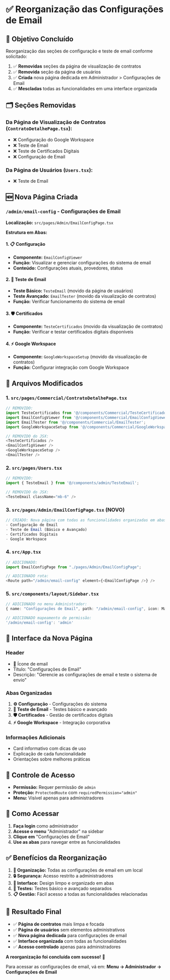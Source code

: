 # ✅ Reorganização das Configurações de Email

## 🎯 **Objetivo Concluído**

Reorganização das seções de configuração e teste de email conforme solicitado:

1. ✅ **Removidas** seções da página de visualização de contratos
2. ✅ **Removida** seção da página de usuários  
3. ✅ **Criada** nova página dedicada em Administrador > Configurações de Email
4. ✅ **Mescladas** todas as funcionalidades em uma interface organizada

## 🗂️ **Seções Removidas**

### **Da Página de Visualização de Contratos (`ContratoDetalhePage.tsx`):**
- ❌ Configuração do Google Workspace
- ❌ Teste de Email
- ❌ Teste de Certificados Digitais
- ❌ Configuração de Email

### **Da Página de Usuários (`Users.tsx`):**
- ❌ Teste de Email

## 🆕 **Nova Página Criada**

### **`/admin/email-config` - Configurações de Email**

**Localização:** `src/pages/Admin/EmailConfigPage.tsx`

**Estrutura em Abas:**

#### **1. 📋 Configuração**
- **Componente:** `EmailConfigViewer`
- **Função:** Visualizar e gerenciar configurações do sistema de email
- **Conteúdo:** Configurações atuais, provedores, status

#### **2. 🧪 Teste de Email**
- **Teste Básico:** `TesteEmail` (movido da página de usuários)
- **Teste Avançado:** `EmailTester` (movido da visualização de contratos)
- **Função:** Verificar funcionamento do sistema de email

#### **3. 🛡️ Certificados**
- **Componente:** `TesteCertificados` (movido da visualização de contratos)
- **Função:** Verificar e testar certificados digitais disponíveis

#### **4. ⚡ Google Workspace**
- **Componente:** `GoogleWorkspaceSetup` (movido da visualização de contratos)
- **Função:** Configurar integração com Google Workspace

## 🔧 **Arquivos Modificados**

### **1. `src/pages/Commercial/ContratoDetalhePage.tsx`**
```typescript
// REMOVIDO:
import TesteCertificados from '@/components/Commercial/TesteCertificados';
import EmailConfigViewer from '@/components/Commercial/EmailConfigViewer';
import EmailTester from '@/components/Commercial/EmailTester';
import GoogleWorkspaceSetup from '@/components/Commercial/GoogleWorkspaceSetup';

// REMOVIDO do JSX:
<TesteCertificados />
<EmailConfigViewer />
<GoogleWorkspaceSetup />
<EmailTester />
```

### **2. `src/pages/Users.tsx`**
```typescript
// REMOVIDO:
import { TesteEmail } from '@/components/admin/TesteEmail';

// REMOVIDO do JSX:
<TesteEmail className="mb-6" />
```

### **3. `src/pages/Admin/EmailConfigPage.tsx` (NOVO)**
```typescript
// CRIADO: Nova página com todas as funcionalidades organizadas em abas
- Configuração de Email
- Teste de Email (Básico e Avançado)
- Certificados Digitais
- Google Workspace
```

### **4. `src/App.tsx`**
```typescript
// ADICIONADO:
import EmailConfigPage from "./pages/Admin/EmailConfigPage";

// ADICIONADO rota:
<Route path="/admin/email-config" element={<EmailConfigPage />} />
```

### **5. `src/components/layout/Sidebar.tsx`**
```typescript
// ADICIONADO no menu Administrador:
{ name: "Configurações de Email", path: "/admin/email-config", icon: Mail }

// ADICIONADO mapeamento de permissão:
'/admin/email-config': 'admin'
```

## 🎨 **Interface da Nova Página**

### **Header**
- 📧 Ícone de email
- Título: "Configurações de Email"
- Descrição: "Gerencie as configurações de email e teste o sistema de envio"

### **Abas Organizadas**
1. **⚙️ Configuração** - Configurações do sistema
2. **🧪 Teste de Email** - Testes básico e avançado
3. **🛡️ Certificados** - Gestão de certificados digitais
4. **⚡ Google Workspace** - Integração corporativa

### **Informações Adicionais**
- Card informativo com dicas de uso
- Explicação de cada funcionalidade
- Orientações sobre melhores práticas

## 🔐 **Controle de Acesso**

- **Permissão:** Requer permissão de `admin`
- **Proteção:** `ProtectedRoute` com `requiredPermission="admin"`
- **Menu:** Visível apenas para administradores

## 🚀 **Como Acessar**

1. **Faça login** como administrador
2. **Acesse o menu** "Administrador" na sidebar
3. **Clique em** "Configurações de Email"
4. **Use as abas** para navegar entre as funcionalidades

## ✅ **Benefícios da Reorganização**

1. **🎯 Organização:** Todas as configurações de email em um local
2. **🔒 Segurança:** Acesso restrito a administradores
3. **📱 Interface:** Design limpo e organizado em abas
4. **🧪 Testes:** Testes básico e avançado separados
5. **📋 Gestão:** Fácil acesso a todas as funcionalidades relacionadas

## 🎉 **Resultado Final**

- ✅ **Página de contratos** mais limpa e focada
- ✅ **Página de usuários** sem elementos administrativos
- ✅ **Nova página dedicada** para configurações de email
- ✅ **Interface organizada** com todas as funcionalidades
- ✅ **Acesso controlado** apenas para administradores

**A reorganização foi concluída com sucesso!** 🚀

Para acessar as configurações de email, vá em:
**Menu → Administrador → Configurações de Email**
